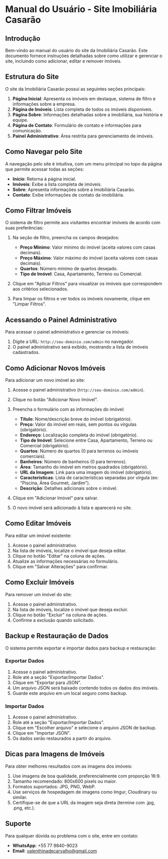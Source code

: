 # Manual do Usuário - Site Imobiliária Casarão

## Introdução

Bem-vindo ao manual do usuário do site da Imobiliária Casarão. Este documento fornece instruções detalhadas sobre como utilizar e gerenciar o site, incluindo como adicionar, editar e remover imóveis.

## Estrutura do Site

O site da Imobiliária Casarão possui as seguintes seções principais:

1. **Página Inicial**: Apresenta os imóveis em destaque, sistema de filtro e informações sobre a empresa.
2. **Página de Imóveis**: Lista completa de todos os imóveis disponíveis.
3. **Página Sobre**: Informações detalhadas sobre a imobiliária, sua história e equipe.
4. **Página de Contato**: Formulário de contato e informações para comunicação.
5. **Painel Administrativo**: Área restrita para gerenciamento de imóveis.

## Como Navegar pelo Site

A navegação pelo site é intuitiva, com um menu principal no topo da página que permite acessar todas as seções:

- **Início**: Retorna à página inicial.
- **Imóveis**: Exibe a lista completa de imóveis.
- **Sobre**: Apresenta informações sobre a Imobiliária Casarão.
- **Contato**: Exibe informações de contato da imobiliária.

## Como Filtrar Imóveis

O sistema de filtro permite aos visitantes encontrar imóveis de acordo com suas preferências:

1. Na seção de filtro, preencha os campos desejados:
   - **Preço Mínimo**: Valor mínimo do imóvel (aceita valores com casas decimais).
   - **Preço Máximo**: Valor máximo do imóvel (aceita valores com casas decimais).
   - **Quartos**: Número mínimo de quartos desejado.
   - **Tipo de Imóvel**: Casa, Apartamento, Terreno ou Comercial.

2. Clique em "Aplicar Filtros" para visualizar os imóveis que correspondem aos critérios selecionados.

3. Para limpar os filtros e ver todos os imóveis novamente, clique em "Limpar Filtros".

## Acessando o Painel Administrativo

Para acessar o painel administrativo e gerenciar os imóveis:

1. Digite a URL: `http://seu-dominio.com/admin` no navegador.
2. O painel administrativo será exibido, mostrando a lista de imóveis cadastrados.

## Como Adicionar Novos Imóveis

Para adicionar um novo imóvel ao site:

1. Acesse o painel administrativo (`http://seu-dominio.com/admin`).
2. Clique no botão "Adicionar Novo Imóvel".
3. Preencha o formulário com as informações do imóvel:
   - **Título**: Nome/descrição breve do imóvel (obrigatório).
   - **Preço**: Valor do imóvel em reais, sem pontos ou vírgulas (obrigatório).
   - **Endereço**: Localização completa do imóvel (obrigatório).
   - **Tipo de Imóvel**: Selecione entre Casa, Apartamento, Terreno ou Comercial (obrigatório).
   - **Quartos**: Número de quartos (0 para terrenos ou imóveis comerciais).
   - **Banheiros**: Número de banheiros (0 para terrenos).
   - **Área**: Tamanho do imóvel em metros quadrados (obrigatório).
   - **URL da Imagem**: Link para uma imagem do imóvel (obrigatório).
   - **Características**: Lista de características separadas por vírgula (ex: "Piscina, Área Gourmet, Jardim").
   - **Descrição**: Detalhes adicionais sobre o imóvel.

4. Clique em "Adicionar Imóvel" para salvar.
5. O novo imóvel será adicionado à lista e aparecerá no site.

## Como Editar Imóveis

Para editar um imóvel existente:

1. Acesse o painel administrativo.
2. Na lista de imóveis, localize o imóvel que deseja editar.
3. Clique no botão "Editar" na coluna de ações.
4. Atualize as informações necessárias no formulário.
5. Clique em "Salvar Alterações" para confirmar.

## Como Excluir Imóveis

Para remover um imóvel do site:

1. Acesse o painel administrativo.
2. Na lista de imóveis, localize o imóvel que deseja excluir.
3. Clique no botão "Excluir" na coluna de ações.
4. Confirme a exclusão quando solicitado.

## Backup e Restauração de Dados

O sistema permite exportar e importar dados para backup e restauração:

### Exportar Dados

1. Acesse o painel administrativo.
2. Role até a seção "Exportar/Importar Dados".
3. Clique em "Exportar para JSON".
4. Um arquivo JSON será baixado contendo todos os dados dos imóveis.
5. Guarde este arquivo em um local seguro como backup.

### Importar Dados

1. Acesse o painel administrativo.
2. Role até a seção "Exportar/Importar Dados".
3. Clique em "Escolher arquivo" e selecione o arquivo JSON de backup.
4. Clique em "Importar JSON".
5. Os dados serão restaurados a partir do arquivo.

## Dicas para Imagens de Imóveis

Para obter melhores resultados com as imagens dos imóveis:

1. Use imagens de boa qualidade, preferencialmente com proporção 16:9.
2. Tamanho recomendado: 800x600 pixels ou maior.
3. Formatos suportados: JPG, PNG, WebP.
4. Use serviços de hospedagem de imagens como Imgur, Cloudinary ou similar.
5. Certifique-se de que a URL da imagem seja direta (termine com .jpg, .png, etc.).

## Suporte

Para qualquer dúvida ou problema com o site, entre em contato:

- **WhatsApp**: +55 77 9840-9023
- **Email**: valenthinadecarvalho@gmail.com
